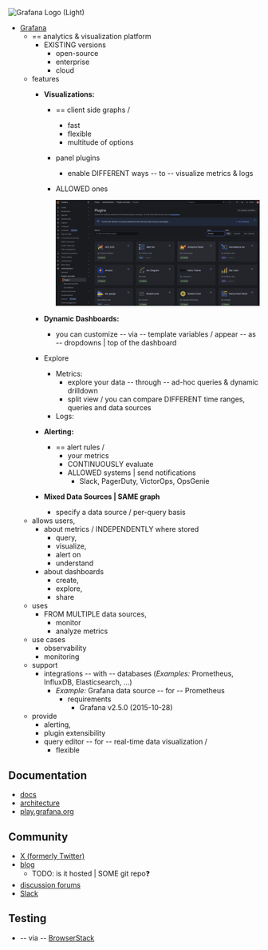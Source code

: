 ![Grafana Logo (Light)](docs/logo-horizontal.png)

* [Grafana](http://grafana.com/)
  * == analytics & visualization platform
    * EXISTING versions
      * open-source
      * enterprise
      * cloud
  * features
    * **Visualizations:** 
      * == client side graphs /
        * fast
        * flexible
        * multitude of options
      * panel plugins
        * enable DIFFERENT ways -- to -- visualize metrics & logs
      * ALLOWED ones
      
        ![](media/builtInVisualizations.png)

    * **Dynamic Dashboards:**
      * you can customize -- via -- template variables / appear -- as -- dropdowns | top of the dashboard
    * Explore
      * Metrics:
        * explore your data -- through -- ad-hoc queries & dynamic drilldown
        * split view / you can compare DIFFERENT time ranges, queries and data sources
      * Logs:
    * **Alerting:**
      * == alert rules / 
        * your metrics
        * CONTINUOUSLY evaluate
        * ALLOWED systems | send notifications
          * Slack, PagerDuty, VictorOps, OpsGenie
    * **Mixed Data Sources | SAME graph**
      * specify a data source / per-query basis
  * allows users,
    * about metrics / INDEPENDENTLY where stored
      * query, 
      * visualize, 
      * alert on 
      * understand
    * about dashboards
      * create,
      * explore,
      * share
  * uses
    * FROM MULTIPLE data sources,
      * monitor
      * analyze metrics
  * use cases
    * observability
    * monitoring
  * support
    * integrations -- with -- databases (_Examples:_ Prometheus, InfluxDB, Elasticsearch, ...)
      * _Example:_ Grafana data source -- for -- Prometheus
        * requirements
          * Grafana v2.5.0 (2015-10-28)
  * provide
    * alerting,
    * plugin extensibility
    * query editor -- for -- real-time data visualization /
      * flexible

## Documentation

* [docs](docs)
* [architecture](contribute/architecture)
* [play.grafana.org](https://play.grafana.org/)

## Community

- [X (formerly Twitter)](https://x.com/grafana/)
- [blog](https://grafana.com/blog/)
  - TODO: is it hosted | SOME git repo❓
- [discussion forums](https://community.grafana.com/)
- [Slack](https://slack.grafana.com)

## Testing

* -- via -- [BrowserStack](https://www.browserstack.com/)
